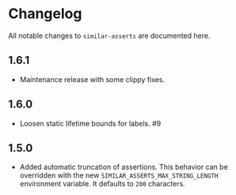 # Changelog

All notable changes to `similar-asserts` are documented here.

## 1.6.1

- Maintenance release with some clippy fixes.

## 1.6.0

- Loosen static lifetime bounds for labels. #9

## 1.5.0

- Added automatic truncation of assertions.  This behavior can be overridden with the
  new `SIMILAR_ASSERTS_MAX_STRING_LENGTH` environment variable.  It defaults to `200`
  characters.
